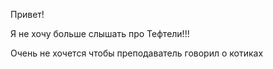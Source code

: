 Привет!

Я не хочу больше слышать про Тефтели!!!

Очень не хочется чтобы преподаватель говорил о котиках
